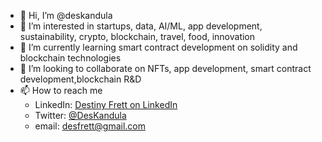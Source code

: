 - 👋 Hi, I’m @deskandula
- 👀 I’m interested in startups, data, AI/ML, app development, sustainability, crypto, blockchain, travel, food, innovation
- 🌱 I’m currently learning smart contract development on solidity and blockchain technologies
- 💞️ I’m looking to collaborate on NFTs, app development, smart contract development,blockchain R&D
- 📫 How to reach me 
  - LinkedIn: <a href="https://www.linkedin.com/in/destiny-frett/">Destiny Frett on LinkedIn</a> 
  - Twitter: <a href="https://twitter.com/DesKandula">@DesKandula</a>
  - email: desfrett@gmail.com 

<!---
deskandula/deskandula is a ✨ special ✨ repository because its `README.md` (this file) appears on your GitHub profile.
You can click the Preview link to take a look at your changes.
--->
